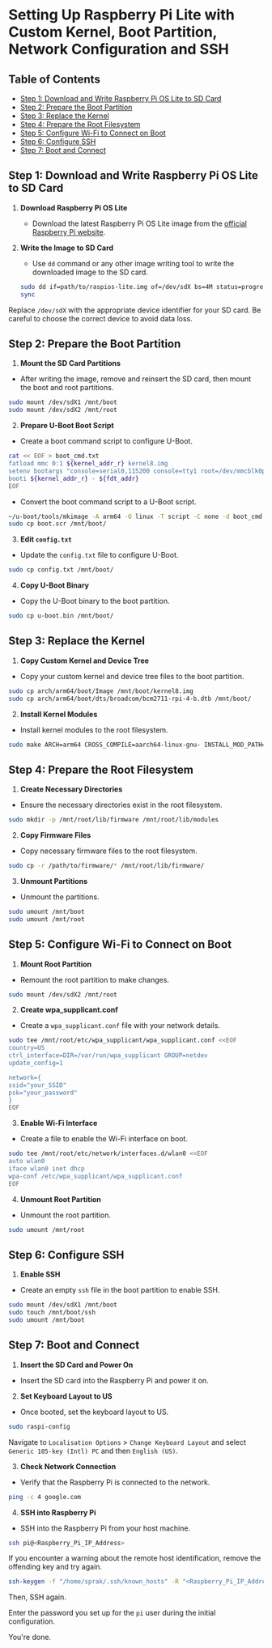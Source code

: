 # Setting Up Raspberry Pi Lite with Custom Kernel, Boot Partition, Network Configuration and SSH

## Table of Contents
 - [Step 1: Download and Write Raspberry Pi OS Lite to SD Card](#step-1-download-and-write-raspberry-pi-os-lite-to-sd-card)
 - [Step 2: Prepare the Boot Partition](#step-2-prepare-the-boot-partition)
 - [Step 3: Replace the Kernel](#step-3-replace-the-kernel)
 - [Step 4: Prepare the Root Filesystem](#step-4-prepare-the-root-filesystem)
 - [Step 5: Configure Wi-Fi to Connect on Boot](#step-5-configure-wi-fi-to-connect-on-boot)
 - [Step 6: Configure SSH](#step-6-configure-ssh)
 - [Step 7: Boot and Connect](#step-7-boot-and-connect)

## Step 1: Download and Write Raspberry Pi OS Lite to SD Card

1. **Download Raspberry Pi OS Lite**
   - Download the latest Raspberry Pi OS Lite image from the [official Raspberry Pi website](https://www.raspberrypi.com/software/operating-systems/).

2. **Write the Image to SD Card**
   - Use `dd` command or any other image writing tool to write the downloaded image to the SD card.

    ```bash
    sudo dd if=path/to/raspios-lite.img of=/dev/sdX bs=4M status=progress
    sync
    ```

Replace `/dev/sdX` with the appropriate device identifier for your SD card. Be careful to choose the correct device to avoid data loss.

## Step 2: Prepare the Boot Partition

1. **Mount the SD Card Partitions**
- After writing the image, remove and reinsert the SD card, then mount the boot and root partitions.

```bash
sudo mount /dev/sdX1 /mnt/boot
sudo mount /dev/sdX2 /mnt/root
```


2. **Prepare U-Boot Boot Script**
- Create a boot command script to configure U-Boot.

```bash
cat << EOF > boot_cmd.txt
fatload mmc 0:1 ${kernel_addr_r} kernel8.img
setenv bootargs "console=serial0,115200 console=tty1 root=/dev/mmcblk0p2 rw rootwait"
booti ${kernel_addr_r} - ${fdt_addr}
EOF
```


- Convert the boot command script to a U-Boot script.

```bash
~/u-boot/tools/mkimage -A arm64 -O linux -T script -C none -d boot_cmd.txt boot.scr
sudo cp boot.scr /mnt/boot/
```


3. **Edit `config.txt`**
- Update the `config.txt` file to configure U-Boot.

```bash
sudo cp config.txt /mnt/boot/
```

4. **Copy U-Boot Binary**
- Copy the U-Boot binary to the boot partition.

```bash
sudo cp u-boot.bin /mnt/boot/
```

## Step 3: Replace the Kernel

1. **Copy Custom Kernel and Device Tree**
- Copy your custom kernel and device tree files to the boot partition.

```bash
sudo cp arch/arm64/boot/Image /mnt/boot/kernel8.img
sudo cp arch/arm64/boot/dts/broadcom/bcm2711-rpi-4-b.dtb /mnt/boot/
```

2. **Install Kernel Modules**
- Install kernel modules to the root filesystem.

```bash
sudo make ARCH=arm64 CROSS_COMPILE=aarch64-linux-gnu- INSTALL_MOD_PATH=/mnt/root modules_install
```


## Step 4: Prepare the Root Filesystem

1. **Create Necessary Directories**
- Ensure the necessary directories exist in the root filesystem.

```bash
sudo mkdir -p /mnt/root/lib/firmware /mnt/root/lib/modules
```

2. **Copy Firmware Files**
- Copy necessary firmware files to the root filesystem.

```bash
sudo cp -r /path/to/firmware/* /mnt/root/lib/firmware/
```

3. **Unmount Partitions**
- Unmount the partitions.

```bash
sudo umount /mnt/boot
sudo umount /mnt/root
```

## Step 5: Configure Wi-Fi to Connect on Boot

1. **Mount Root Partition**
- Remount the root partition to make changes.

```bash
sudo mount /dev/sdX2 /mnt/root
```


2. **Create wpa_supplicant.conf**
- Create a `wpa_supplicant.conf` file with your network details.

```bash
sudo tee /mnt/root/etc/wpa_supplicant/wpa_supplicant.conf <<EOF
country=US
ctrl_interface=DIR=/var/run/wpa_supplicant GROUP=netdev
update_config=1

network={
ssid="your_SSID"
psk="your_password"
}
EOF
```

3. **Enable Wi-Fi Interface**
- Create a file to enable the Wi-Fi interface on boot.

```bash
sudo tee /mnt/root/etc/network/interfaces.d/wlan0 <<EOF
auto wlan0
iface wlan0 inet dhcp
wpa-conf /etc/wpa_supplicant/wpa_supplicant.conf
EOF
```

4. **Unmount Root Partition**
- Unmount the root partition.

```bash
sudo umount /mnt/root
```


## Step 6: Configure SSH

1. **Enable SSH**
- Create an empty `ssh` file in the boot partition to enable SSH.

```bash
sudo mount /dev/sdX1 /mnt/boot
sudo touch /mnt/boot/ssh
sudo umount /mnt/boot
```

## Step 7: Boot and Connect

1. **Insert the SD Card and Power On**
- Insert the SD card into the Raspberry Pi and power it on.

2. **Set Keyboard Layout to US**
- Once booted, set the keyboard layout to US.

```bash
sudo raspi-config
```

Navigate to `Localisation Options` > `Change Keyboard Layout` and select `Generic 105-key (Intl) PC` and then `English (US)`.

3. **Check Network Connection**
- Verify that the Raspberry Pi is connected to the network.

```bash
ping -c 4 google.com
```

4. **SSH into Raspberry Pi**
- SSH into the Raspberry Pi from your host machine.

```bash
ssh pi@<Raspberry_Pi_IP_Address>
```

If you encounter a warning about the remote host identification, remove the offending key and try again.

```bash
ssh-keygen -f "/home/sprak/.ssh/known_hosts" -R "<Raspberry_Pi_IP_Address>"
```

Then, SSH again.


Enter the password you set up for the `pi` user during the initial configuration.

You're done.
